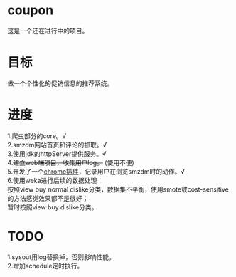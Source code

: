 # coupon
这是一个还在进行中的项目。

# 目标
做一个个性化的促销信息的推荐系统。

# 进度
1.爬虫部分的core。√  
2.smzdm网站首页和评论的抓取。√  
3.使用jdk的httpServer提供服务。√  
4.~~建立web端项目，收集用户log。~~ (使用不便)  
5.开发了一个[chrome插件](https://github.com/dpy1123/CouponRecorder)，记录用户在浏览smzdm时的动作。√  
6.使用weka进行后续的数据处理：  
按照view buy normal dislike分类，数据集不平衡，使用smote或cost-sensitive的方法感觉效果都不是很好；  
暂时按照view buy dislike分类。  

# TODO
1.sysout用log替换掉，否则影响性能。  
2.增加schedule定时执行。